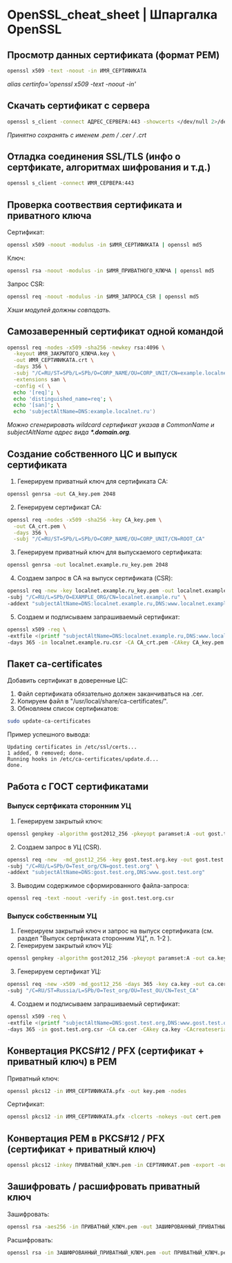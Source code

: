 # OpenSSL_cheat_sheet | Шпаргалка OpenSSL
## Просмотр данных сертификата (формат PEM)
```bash
openssl x509 -text -noout -in ИМЯ_СЕРТИФИКАТА
```
*alias certinfo='openssl x509 -text -noout -in'*
## Скачать сертификат с сервера
```bash
openssl s_client -connect АДРЕС_СЕРВЕРА:443 -showcerts </dev/null 2>/dev/null | openssl x509 -outform PEM > ИМЯ_ФАЙЛА
```
*Принятно сохранять с именем .pem / .cer / .crt*
## Отладка соединения SSL/TLS (инфо о сертфикате, алгоритмах шифрования и т.д.)
```bash
openssl s_client -connect ИМЯ_СЕРВЕРА:443
```
## Проверка соотвествия сертификата и приватного ключа
Сертификат:
```bash
openssl x509 -noout -modulus -in $ИМЯ_СЕРТИФИКАТА | openssl md5 
```
Ключ:
```bash
openssl rsa -noout -modulus -in $ИМЯ_ПРИВАТНОГО_КЛЮЧА | openssl md5 
```
Запрос CSR:
```bash
openssl req -noout -modulus -in $ИМЯ_ЗАПРОСА_CSR | openssl md5
```
*Хэши модулей должны совпадать.*

## Самозаверенный сертификат одной командой
```bash
openssl req -nodes -x509 -sha256 -newkey rsa:4096 \
  -keyout ИМЯ_ЗАКРЫТОГО_КЛЮЧА.key \
  -out ИМЯ_СЕРТИФИКАТА.crt \
  -days 356 \
  -subj "/C=RU/ST=SPb/L=SPb/O=CORP_NAME/OU=CORP_UNIT/CN=example.localnet.ru" \
  -extensions san \
  -config <( \
  echo '[req]'; \
  echo 'distinguished_name=req'; \
  echo '[san]'; \
  echo 'subjectAltName=DNS:example.localnet.ru')
```
*Можно сгенерировать wildcard сертификат указав в CommonName и subjectAltName адрес вида **\*.domain.org**.*

## Создание собственного ЦС и выпуск сертификата
1. Генерируем приватный ключ для сертификата CA:
```bash
openssl genrsa -out CA_key.pem 2048
```
2. Генерируем сертификат CA:
```bash
openssl req -nodes -x509 -sha256 -key CA_key.pem \
  -out CA_crt.pem \
  -days 356 \
  -subj "/C=RU/ST=SPb/L=SPb/O=CORP_NAME/OU=CORP_UNIT/CN=ROOT_CA"
```
3. Генерируем приватный ключ для выпускаемого сертификата:
```bash
openssl genrsa -out localnet.example.ru_key.pem 2048
```
4. Создаем запрос в CA на выпуск сертификата (CSR):
```bash
openssl req -new -key localnet.example.ru_key.pem -out localnet.example.ru.csr \
-subj "/C=RU/L=SPb/O=EXAMPLE_ORG/CN=localnet.example.ru" \
-addext "subjectAltName=DNS:localnet.example.ru,DNS:www.localnet.example.ru"
```
5. Создаем и подписываем запрашиваемый сертификат:
```bash
openssl x509 -req \
-extfile <(printf "subjectAltName=DNS:localnet.example.ru,DNS:www.localnet.example.ru \n crlDistributionPoints=URI:http://localnet.example.ru/ca.crl") \
-days 365 -in localnet.example.ru.csr -CA CA_crt.pem -CAkey CA_key.pem -CAcreateserial -out localnet.example.ru_crt.pem
```

## Пакет ca-certificates
Добавить сертификат в доверенные ЦС:
1. Файл сертификата обязательно должен заканчиваться на .cer.
2. Копируем файл в "/usr/local/share/ca-certificates/".
3. Обновляем список сертификатов:
```bash
sudo update-ca-certificates     
```
Пример успешного вывода:
```
Updating certificates in /etc/ssl/certs...
1 added, 0 removed; done.
Running hooks in /etc/ca-certificates/update.d...
done.
```
## Работа с ГОСТ сертификатами
### Выпуск сертфиката сторонним УЦ
1.  Генерируем закрытый ключ:
```bash
openssl genpkey -algorithm gost2012_256 -pkeyopt paramset:A -out gost.test.org.key
```
2. Создаем запрос в УЦ (CSR).
```bash
openssl req -new  -md_gost12_256 -key gost.test.org.key -out gost.test.org.csr \
-subj "/C=RU/L=SPb/O=Test_org/CN=gost.test.org" \
-addext "subjectAltName=DNS:gost.test.org,DNS:www.gost.test.org"
```
3. Выводим содержимое сформированного файла-запроса:
```bash
openssl req -text -noout -verify -in gost.test.org.csr
```
### Выпуск собственным УЦ
1. Генерируем закрытый ключ и запрос на выпуск сертификата (см. раздел "Выпуск сертфиката сторонним УЦ", п. 1-2 ).
2. Генерируем закрытый ключ УЦ:
```bash
openssl genpkey -algorithm gost2012_256 -pkeyopt paramset:A -out ca.key
```
3. Генерируем сертификат УЦ:
```bash
openssl req -new -x509 -md_gost12_256 -days 365 -key ca.key -out ca.cer \
-subj "/C=RU/ST=Russia/L=SPb/O=Test_org/OU=Test_OU/CN=Test_CA"
```
4. Создаем и подписываем запрашиваемый сертификат:
```bash
openssl x509 -req \
-extfile <(printf "subjectAltName=DNS:gost.test.org,DNS:www.gost.test.org \n crlDistributionPoints=URI:http://gost.test.org/ca.crl") \
-days 365 -in gost.test.org.csr -CA ca.cer -CAkey ca.key -CAcreateserial -out gost.test.org.cer
```
## Конвертация PKCS#12 / PFX (сертификат + приватный ключ) в PEM
Приватный ключ:
```bash
openssl pkcs12 -in ИМЯ_СЕРТИФИКАТА.pfx -out key.pem -nodes
```
Сертификат:
```bash
openssl pkcs12 -in ИМЯ_СЕРТИФИКАТА.pfx -clcerts -nokeys -out cert.pem
```

## Конвертация PEM в PKCS#12 / PFX (сертификат + приватный ключ) 
```bash
openssl pkcs12 -inkey ПРИВАТНЫЙ_КЛЮЧ.pem -in СЕРТИФИКАТ.pem -export -out СЕРТИФИКАТ_С_ПРИВАТНЫМ_КЛЮЧОМ.pfx
```

## Зашифровать / расшифровать приватный ключ
Зашифровать:
```bash
openssl rsa -aes256 -in ПРИВАТНЫЙ_КЛЮЧ.pem -out ЗАШИФРОВАННЫЙ_ПРИВАТНЫЙ_КЛЮЧ.pem
```
Расшифровать:
```bash
openssl rsa -in ЗАШИФРОВАННЫЙ_ПРИВАТНЫЙ_КЛЮЧ.pem -out ПРИВАТНЫЙ_КЛЮЧ.pem
```
